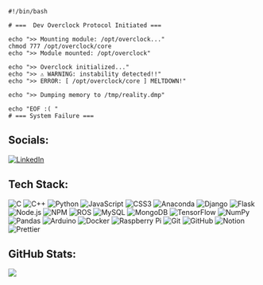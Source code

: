 ```
#!/bin/bash

# ===  Dev Overclock Protocol Initiated ===

echo ">> Mounting module: /opt/overclock..."       
chmod 777 /opt/overclock/core
echo ">> Module mounted: /opt/overclock"          

echo ">> Overclock initialized..."             
echo ">> ⚠ WARNING: instability detected!!"         
echo ">> ERROR: [ /opt/overclock/core ] MELTDOWN!" 

echo ">> Dumping memory to /tmp/reality.dmp"      

echo "EOF :( "                                    
# === System Failure ===
```

## Socials:
[![LinkedIn](https://img.shields.io/badge/LinkedIn-000?style=flat&logo=linkedin&logoColor=white)](https://linkedin.com/in/www.linkedin.com/in/dijo-benelen)
## Tech Stack:
![C](https://img.shields.io/badge/C-000?style=flat&logo=c&logoColor=white)
![C++](https://img.shields.io/badge/C++-000?style=flat&logo=c%2B%2B&logoColor=white)
![Python](https://img.shields.io/badge/Python-000?style=flat&logo=python&logoColor=white)
![JavaScript](https://img.shields.io/badge/JavaScript-000?style=flat&logo=javascript&logoColor=white)
![CSS3](https://img.shields.io/badge/CSS3-000?style=flat&logo=css3&logoColor=white)
![Anaconda](https://img.shields.io/badge/Anaconda-000?style=flat&logo=anaconda&logoColor=white)
![Django](https://img.shields.io/badge/Django-000?style=flat&logo=django&logoColor=white)
![Flask](https://img.shields.io/badge/Flask-000?style=flat&logo=flask&logoColor=white)
![Node.js](https://img.shields.io/badge/Node.js-000?style=flat&logo=node.js&logoColor=white)
![NPM](https://img.shields.io/badge/NPM-000?style=flat&logo=npm&logoColor=white)
![ROS](https://img.shields.io/badge/ROS-000?style=flat&logo=ros&logoColor=white)
![MySQL](https://img.shields.io/badge/MySQL-000?style=flat&logo=mysql&logoColor=white)
![MongoDB](https://img.shields.io/badge/MongoDB-000?style=flat&logo=mongodb&logoColor=white)
![TensorFlow](https://img.shields.io/badge/TensorFlow-000?style=flat&logo=tensorflow&logoColor=white)
![NumPy](https://img.shields.io/badge/NumPy-000?style=flat&logo=numpy&logoColor=white)
![Pandas](https://img.shields.io/badge/Pandas-000?style=flat&logo=pandas&logoColor=white)
![Arduino](https://img.shields.io/badge/Arduino-000?style=flat&logo=arduino&logoColor=white)
![Docker](https://img.shields.io/badge/Docker-000?style=flat&logo=docker&logoColor=white)
![Raspberry Pi](https://img.shields.io/badge/Raspberry%20Pi-000?style=flat&logo=raspberry-pi&logoColor=white)
![Git](https://img.shields.io/badge/Git-000?style=flat&logo=git&logoColor=white)
![GitHub](https://img.shields.io/badge/GitHub-000?style=flat&logo=github&logoColor=white)
![Notion](https://img.shields.io/badge/Notion-000?style=flat&logo=notion&logoColor=white)
![Prettier](https://img.shields.io/badge/Prettier-000?style=flat&logo=prettier&logoColor=white)
## GitHub Stats:
![](https://nirzak-streak-stats.vercel.app/?user=dijo-404&theme=graywhite&hide_border=true)
